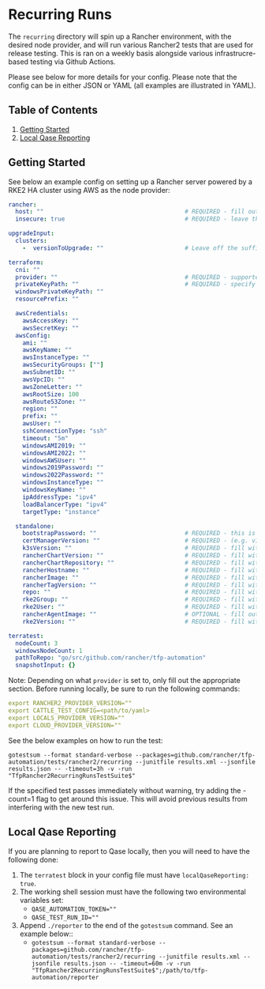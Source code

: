 # Recurring Runs

The `recurring` directory will spin up a Rancher environment, with the desired node provider, and will run various Rancher2 tests that are used for release testing. This is ran on a weekly basis alongside various infrastrucre-based testing via Github Actions.

Please see below for more details for your config. Please note that the config can be in either JSON or YAML (all examples are illustrated in YAML).

## Table of Contents
1. [Getting Started](#Getting-Started)
2. [Local Qase Reporting](#Local-Qase-Reporting)

## Getting Started

See below an example config on setting up a Rancher server powered by a RKE2 HA cluster using AWS as the node provider:

```yaml
rancher:
  host: ""                                        # REQUIRED - fill out with the expected Rancher server URL
  insecure: true                                  # REQUIRED - leave this as true

upgradeInput:
  clusters:
    -  versionToUpgrade: ""                       # Leave off the suffix; the test will add it for K3s and RKE2

terraform:
  cni: ""
  provider: ""                                    # REQUIRED - supported values are aws | linode | harvester | vsphere
  privateKeyPath: ""                              # REQUIRED - specify private key that will be used to access created instances
  windowsPrivateKeyPath: ""
  resourcePrefix: ""

  awsCredentials:
    awsAccessKey: ""
    awsSecretKey: ""
  awsConfig:
    ami: ""
    awsKeyName: ""
    awsInstanceType: ""
    awsSecurityGroups: [""]
    awsSubnetID: ""
    awsVpcID: ""
    awsZoneLetter: ""
    awsRootSize: 100
    awsRoute53Zone: ""
    region: ""
    prefix: ""
    awsUser: ""
    sshConnectionType: "ssh"
    timeout: "5m"
    windowsAMI2019: ""
    windowsAMI2022: ""
    windowsAWSUser: ""
    windows2019Password: ""
    windows2022Password: ""
    windowsInstanceType: ""
    windowsKeyName: ""
    ipAddressType: "ipv4"
    loadBalancerType: "ipv4"
    targetType: "instance"

  standalone:
    bootstrapPassword: ""                         # REQUIRED - this is the same as the adminPassword above, make sure they match
    certManagerVersion: ""                        # REQUIRED - (e.g. v1.15.3)
    k3sVersion: ""                                # REQUIRED - fill with desired K3s k8s value (make sure it's not the highest version)
    rancherChartVersion: ""                       # REQUIRED - fill with desired value
    rancherChartRepository: ""                    # REQUIRED - fill with desired value. Must end with a trailing /
    rancherHostname: ""                           # REQUIRED - fill with desired value
    rancherImage: ""                              # REQUIRED - fill with desired value
    rancherTagVersion: ""                         # REQUIRED - fill with desired value
    repo: ""                                      # REQUIRED - fill with desired value
    rke2Group: ""                                 # REQUIRED - fill with group of the instance created
    rke2User: ""                                  # REQUIRED - fill with username of the instance created
    rancherAgentImage: ""                         # OPTIONAL - fill out only if you are using staging registry
    rke2Version: ""                               # REQUIRED - fill with desired RKE2 k8s value (make sure it's not the highest version)

terratest:
  nodeCount: 3
  windowsNodeCount: 1
  pathToRepo: "go/src/github.com/rancher/tfp-automation"
  snapshotInput: {}
```

Note: Depending on what `provider` is set to, only fill out the appropriate section. Before running locally, be sure to run the following commands:

```yaml
export RANCHER2_PROVIDER_VERSION=""
export CATTLE_TEST_CONFIG=<path/to/yaml>
export LOCALS_PROVIDER_VERSION=""
export CLOUD_PROVIDER_VERSION=""
```

See the below examples on how to run the test:

`gotestsum --format standard-verbose --packages=github.com/rancher/tfp-automation/tests/rancher2/recurring --junitfile results.xml --jsonfile results.json -- -timeout=3h -v -run "TfpRancher2RecurringRunsTestSuite$"`

If the specified test passes immediately without warning, try adding the -count=1 flag to get around this issue. This will avoid previous results from interfering with the new test run.

## Local Qase Reporting
If you are planning to report to Qase locally, then you will need to have the following done:
1. The `terratest` block in your config file must have `localQaseReporting: true`.
2. The working shell session must have the following two environmental variables set:
     - `QASE_AUTOMATION_TOKEN=""`
     - `QASE_TEST_RUN_ID=""`
3. Append `./reporter` to the end of the `gotestsum` command. See an example below::
     - `gotestsum --format standard-verbose --packages=github.com/rancher/tfp-automation/tests/rancher2/recurring --junitfile results.xml --jsonfile results.json -- -timeout=60m -v -run "TfpRancher2RecurringRunsTestSuite$";/path/to/tfp-automation/reporter`